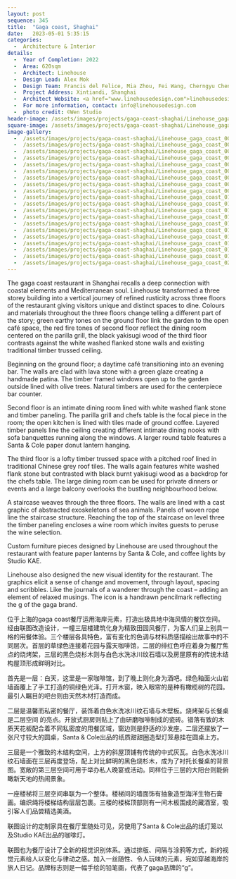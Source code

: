 ```yaml
---
layout: post
sequence: 345
title:  "Gaga coast, Shaghai"
date:   2023-05-01 5:35:15
categories:
  -  Architecture & Interior
details:
  -  Year of Completion: 2022
  -  Area: 620sqm
  -  Architect: Linehouse
  -  Design Lead: Alex Mok
  -  Design Team: Francis del Felice, Mia Zhou, Fei Wang, Cherngyu Chen
  -  Project Address: Xintiandi, Shanghai
  -  Architect Website: <a href="www.linehousedesign.com">linehousedesign.com</a>
  -  For more information, contact: info@linehousedesign.com
  -  photo credit: ©Wen Studio
header-image: /assets/images/projects/gaga-coast-shaghai/Linehouse_gaga_coast_013_lo_header.jpg
square-image: /assets/images/projects/gaga-coast-shaghai/Linehouse_gaga_coast_001-projects.jpg
image-gallery:
  -  /assets/images/projects/gaga-coast-shaghai/Linehouse_gaga_coast_001_lo.jpg
  -  /assets/images/projects/gaga-coast-shaghai/Linehouse_gaga_coast_002_lo.jpg
  -  /assets/images/projects/gaga-coast-shaghai/Linehouse_gaga_coast_003_lo.jpg
  -  /assets/images/projects/gaga-coast-shaghai/Linehouse_gaga_coast_004_lo.jpg
  -  /assets/images/projects/gaga-coast-shaghai/Linehouse_gaga_coast_005_lo.jpg
  -  /assets/images/projects/gaga-coast-shaghai/Linehouse_gaga_coast_006_lo.jpg
  -  /assets/images/projects/gaga-coast-shaghai/Linehouse_gaga_coast_007_lo.jpg
  -  /assets/images/projects/gaga-coast-shaghai/Linehouse_gaga_coast_008_lo.jpg
  -  /assets/images/projects/gaga-coast-shaghai/Linehouse_gaga_coast_009_lo.jpg
  -  /assets/images/projects/gaga-coast-shaghai/Linehouse_gaga_coast_010_lo.jpg
  -  /assets/images/projects/gaga-coast-shaghai/Linehouse_gaga_coast_011_lo.jpg
  -  /assets/images/projects/gaga-coast-shaghai/Linehouse_gaga_coast_012_lo.jpg
  -  /assets/images/projects/gaga-coast-shaghai/Linehouse_gaga_coast_013_lo.jpg
  -  /assets/images/projects/gaga-coast-shaghai/Linehouse_gaga_coast_014_lo.jpg
  -  /assets/images/projects/gaga-coast-shaghai/Linehouse_gaga_coast_015_lo.jpg
  -  /assets/images/projects/gaga-coast-shaghai/Linehouse_gaga_coast_016_lo.jpg
  -  /assets/images/projects/gaga-coast-shaghai/Linehouse_gaga_coast_017_lo.jpg
  -  /assets/images/projects/gaga-coast-shaghai/Linehouse_gaga_coast_018_lo.jpg
  -  /assets/images/projects/gaga-coast-shaghai/Linehouse_gaga_coast_019_lo.jpg
  -  /assets/images/projects/gaga-coast-shaghai/Linehouse_gaga_coast_020_lo.jpg
---
```

The gaga coast restaurant in Shanghai recalls a deep connection with coastal elements and Mediterranean soul. Linehouse transformed a three storey building into a vertical journey of refined rusticity across three floors of the restaurant giving visitors unique and distinct spaces to dine. Colours and materials throughout the three floors change telling a different part of the story; green earthy tones on the ground floor link the garden to the open café space, the red fire tones of second floor reflect the dining room centered on the parilla grill, the black yakisugi wood of the third floor contrasts against the white washed flanked stone walls and existing traditional timber trussed ceiling.
 
Beginning on the ground floor; a daytime café transitioning into an evening bar. The walls are clad with lava stone with a green glaze creating a handmade patina. The timber framed windows open up to the garden outside lined with olive trees. Natural timbers are used for the centerpiece bar counter.
 
Second floor is an intimate dining room lined with white washed flank stone and timber paneling. The parilla grill and chefs table is the focal piece in the room; the open kitchen is lined with tiles made of ground coffee. Layered timber panels line the ceiling creating different intimate dining nooks with sofa banquettes running along the windows. A larger round table features a Santa & Cole paper donut lantern hanging.
 
The third floor is a lofty timber trussed space with a pitched roof lined in traditional Chinese grey roof tiles. The walls again features white washed flank stone but contrasted with black burnt yakisugi wood as a backdrop for the chefs table. The large dining room can be used for private dinners or events and a large balcony overlooks the bustling neighbourhood below.
 
A staircase weaves through the three floors. The walls are lined with a cast graphic of abstracted exoskeletons of sea animals. Panels of woven rope line the staircase structure. Reaching the top of the staircase on level three the timber paneling encloses a wine room which invites guests to peruse the wine selection.
 
Custom furniture pieces designed by Linehouse are used throughout the restaurant with feature paper lanterns by Santa & Cole, and coffee lights by Studio KAE.
 
Linehouse also designed the new visual identity for the restaurant. The graphics elicit a sense of change and movement, through layout, spacing and scribbles. Like the journals of a wanderer through the coast – adding an element of relaxed musings. The icon is a handrawn pencilmark reflecting the g of the gaga brand.

位于上海的gaga coast餐厅运用海岸元素，打造出极具地中海风情的餐饮空间。经由联图改造设计，一幢三层楼建筑化身为精致田园风餐厅，为客人们呈上别具一格的用餐体验。三个楼层各具特色，富有变化的色调与材料质感描绘出故事中的不同层次。首层的草绿色连接着花园与露天咖啡馆，二层的绯红色呼应着身为餐厅焦点的烧烤架，三层的黑色烧杉木则与白色水洗冰川纹石墙以及房屋原有的传统木结构屋顶形成鲜明对比。
 
首先是一层：白天，这里是一家咖啡馆，到了晚上则化身为酒吧。绿色釉面火山岩墙面覆上了手工打造的铜绿色光泽。打开木窗，映入眼帘的是种有橄榄树的花园。最引人瞩目的吧台则由天然木材打造而成。
 
二层是温馨而私密的餐厅，装饰着白色水洗冰川纹石墙与木壁板。烧烤架与长餐桌是二层空间
的亮点。开放式厨房则贴上了由研磨咖啡制成的瓷砖。错落有致的木质天花板配合着不同私密度的用餐区域，窗边则是舒适的沙发座。二层还摆放了一张尺寸较大的圆桌，Santa & Cole出品的纸质甜甜圈造型灯笼悬挂在圆桌上方。
 
三层是一个雅致的木结构空间，上方的斜屋顶铺有传统的中式灰瓦。白色水洗冰川纹石墙面在三层再度登场，配上对比鲜明的黑色烧杉木，成为了衬托长餐桌的背景图。宽敞的第三层空间可用于举办私人晚宴或活动。同样位于三层的大阳台则能俯瞰新天地的热闹景象。
 
一座楼梯将三层空间串联为一个整体。楼梯间的墙面饰有抽象造型海洋生物石膏画。编织绳将楼梯结构层层包裹。三楼的楼梯顶部则有一间木板围成的藏酒室，吸引客人们品尝精选美酒。
 
联图设计的定制家具在餐厅里随处可见，另使用了Santa & Cole出品的纸灯笼以及Studio KAE出品的咖啡灯。
 
联图也为餐厅设计了全新的视觉识别体系。通过排版、间隔与涂鸦等方式，新的视觉元素给人以变化与律动之感。加入一丝随性、令人玩味的元素，宛如穿越海岸的旅人日记。品牌标志则是一幅手绘的铅笔画，代表了gaga品牌的“g”。
